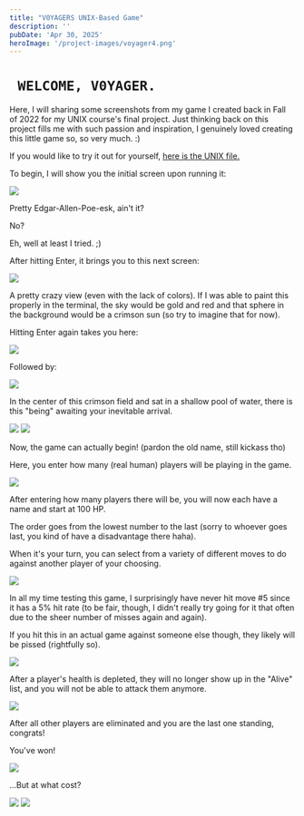 ```yaml
---
title: "V0YAGERS UNIX-Based Game"
description: ''
pubDate: 'Apr 30, 2025'
heroImage: '/project-images/voyager4.png'
---
```


# <code> WELCOME, V0YAGER. </code>

Here, I will sharing some screenshots from my game I created back in Fall of 2022 for my UNIX course's final project. Just thinking back on this project fills me with such passion and inspiration, I genuinely loved creating this little game so, so very much. :)

If you would like to try it out for yourself, <a href="https://github.com/Lukkex/VoyagersUnixGame">here is the UNIX file.</a>

To begin, I will show you the initial screen upon running it:

<img src="/project-images/voyager1.png"/>

Pretty Edgar-Allen-Poe-esk, ain't it? 

No? 

Eh, well at least I tried. ;)

After hitting Enter, it brings you to this next screen:

<img src="/project-images/voyager2.png"/>

A pretty crazy view (even with the lack of colors). If I was able to paint this properly in the terminal, the sky would be gold and red and that sphere in the background would be a crimson sun (so try to imagine that for now).

Hitting Enter again takes you here:

<img src="/project-images/voyager3.png"/>

Followed by:

<img src="/project-images/voyager4.png"/>

In the center of this crimson field and sat in a shallow pool of water, there is this "being" awaiting your inevitable arrival.

<img src="/project-images/voyager5.png"/>

<img src="/project-images/voyager6.png"/>

Now, the game can actually begin! (pardon the old name, still kickass tho)

Here, you enter how many (real human) players will be playing in the game.

<img src="/project-images/voyager8.png"/>

After entering how many players there will be, you will now each have a name and start at 100 HP.

The order goes from the lowest number to the last (sorry to whoever goes last, you kind of have a disadvantage there haha).

When it's your turn, you can select from a variety of different moves to do against another player of your choosing.

<img src="/project-images/voyager7.png"/>

In all my time testing this game, I surprisingly have never hit move #5 since it has a 5% hit rate (to be fair, though, I didn't really try going for it that often due to the sheer number of misses again and again).

If you hit this in an actual game against someone else though, they likely will be pissed (rightfully so).

<img src="/project-images/voyager9.png"/>

After a player's health is depleted, they will no longer show up in the "Alive" list, and you will not be able to attack them anymore.

<img src="/project-images/voyager10.png"/>

After all other players are eliminated and you are the last one standing, congrats! 

You've won! 

<img src="/project-images/voyager11.png"/>

...But at what cost?

<img src="/project-images/voyager12.png"/>

<img src="/project-images/voyager13.png"/>
